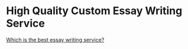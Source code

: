 <h1>High Quality Custom Essay Writing Service</h1>


<a href="https://www.essayhave.com/essay-writing-service.html">Which is the best essay writing service?</a>

